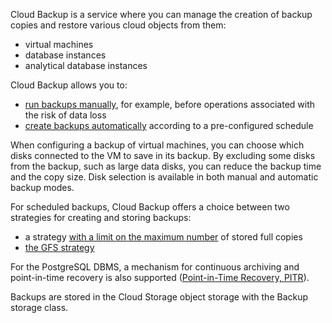 Cloud Backup is a service where you can manage the creation of backup copies and restore various cloud objects from them:

- virtual machines
- database instances
- analytical database instances

Cloud Backup allows you to:

- [run backups manually](/en/storage/backups/instructions/create-backup-copy), for example, before operations associated with the risk of data loss
- [create backups automatically](/en/storage/backups/instructions/create-backup-plan) according to a pre-configured schedule

When configuring a backup of virtual machines, you can choose which disks connected to the VM to save in its backup. By excluding some disks from the backup, such as large data disks, you can reduce the backup time and the copy size. Disk selection is available in both manual and automatic backup modes.

For scheduled backups, Cloud Backup offers a choice between two strategies for creating and storing backups:

- a strategy [with a limit on the maximum number](/en/storage/backups/concepts/retention-policy/forward-incremental) of stored full copies
- [the GFS strategy](/en/storage/backups/concepts/retention-policy/gfs-backup)

For the PostgreSQL DBMS, a mechanism for continuous archiving and point-in-time recovery is also supported ([Point-in-Time Recovery, PITR](/en/storage/backups/instructions/point-in-time-recovery-pitr)).

Backups are stored in the Cloud Storage object storage with the Backup storage class.
